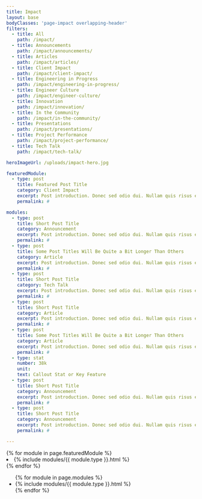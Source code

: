 ```yaml
---
title: Impact
layout: base
bodyClasses: 'page-impact overlapping-header'
filters:
  - title: All
    path: /impact/
  - title: Announcements
    path: /impact/announcements/
  - title: Articles
    path: /impact/articles/
  - title: Client Impact
    path: /impact/client-impact/
  - title: Engineering in Progress
    path: /impact/engineering-in-progress/
  - title: Engineer Culture
    path: /impact/engineer-culture/
  - title: Innovation
    path: /impact/innovation/
  - title: In the Community
    path: /impact/in-the-community/
  - title: Presentations
    path: /impact/presentations/
  - title: Project Performance
    path: /impact/project-performance/
  - title: Tech Talk
    path: /impact/tech-talk/

heroImageUrl: /uploads/impact-hero.jpg

featuredModule:
  - type: post
    title: Featured Post Title
    category: Client Impact
    excerpt: Post introduction. Donec sed odio dui. Nullam quis risus eget urna mollis ornare vel eu leo. Donec sed odio dui. Nullam quis risus eget urna mollis ornare vel eu leo.
    permalink: #

modules:
  - type: post
    title: Short Post Title
    category: Announcement
    excerpt: Post introduction. Donec sed odio dui. Nullam quis risus eget urna mollis ornare vel eu leo. Donec sed odio dui. Nullam quis risus eget urna mollis ornare vel eu leo.
    permalink: #
  - type: post
    title: Some Post Titles Will Be Quite a Bit Longer Than Others
    category: Article
    excerpt: Post introduction. Donec sed odio dui. Nullam quis risus eget urna mollis ornare vel eu leo. Donec sed odio dui. Nullam quis risus eget urna mollis ornare vel eu leo.
    permalink: #
  - type: post
    title: Short Post Title
    category: Tech Talk
    excerpt: Post introduction. Donec sed odio dui. Nullam quis risus eget urna mollis ornare vel eu leo. Donec sed odio dui. Nullam quis risus eget urna mollis ornare vel eu leo.
    permalink: #
  - type: post
    title: Short Post Title
    category: Article
    excerpt: Post introduction. Donec sed odio dui. Nullam quis risus eget urna mollis ornare vel eu leo. Donec sed odio dui. Nullam quis risus eget urna mollis ornare vel eu leo.
    permalink: #
  - type: post
    title: Some Post Titles Will Be Quite a Bit Longer Than Others
    category: Article
    excerpt: Post introduction. Donec sed odio dui. Nullam quis risus eget urna mollis ornare vel eu leo. Donec sed odio dui. Nullam quis risus eget urna mollis ornare vel eu leo.
    permalink: #
  - type: stat
    number: 38k
    unit: 
    text: Callout Stat or Key Feature
  - type: post
    title: Short Post Title
    category: Announcement
    excerpt: Post introduction. Donec sed odio dui. Nullam quis risus eget urna mollis ornare vel eu leo. Donec sed odio dui. Nullam quis risus eget urna mollis ornare vel eu leo.
    permalink: #
  - type: post
    title: Short Post Title
    category: Announcement
    excerpt: Post introduction. Donec sed odio dui. Nullam quis risus eget urna mollis ornare vel eu leo. Donec sed odio dui. Nullam quis risus eget urna mollis ornare vel eu leo.
    permalink: #

---
```

<div class="hero-wrap">
  <div class="hero-image">
    <div class="thumb" style="background-image: url({{ page.heroImageUrl }});"></div>
  </div>
  <div class="row">
    {% for module in page.featuredModule %}
      <li class="row-block -right background-black text-off-white font-smoothing featured-post-block">
        {% include modules/{{ module.type }}.html %}
      </li>
    {% endfor %}
  </div>
</div>
<ul class="row -separators semantic-only-list">
  {% for module in page.modules %}
    <li class="row-block background-white text-black">
      {% include modules/{{ module.type }}.html %}
    </li>
  {% endfor %}
</ul>